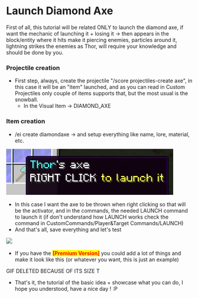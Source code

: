 # Launch Diamond Axe

First of all, this tutorial will be related ONLY to launch the diamond axe, if want the mechanic of launching it + losing it -> then appears in the block/entity where it hits make it piercing enemies, particles around it, lightning strikes the enemies as Thor, will require your knowledge and should be done by you.

### Projectile creation

* First step, always, create the projectile "/score projectiles-create axe", in this case it will be an "item" launched, and as you can read in Custom Projectiles only couple of items supports that, but the most usual is the snowball.
  * In the Visual Item -> DIAMOND\_AXE

### Item creation

* /ei create diamondaxe -> and setup everything like name, lore, material, etc.

![](<../../../.gitbook/assets/image (100).png>)

* In this case I want the axe to be thrown when right clicking so that will be the activator, and in the commands, the needed LAUNCH command to launch it (if don't understand how LAUNCH works check the command in CustomCommands/Player\&Target Commands/LAUNCH)
* And that's all, save everything and let's test

![](../../../.gitbook/assets/firstsnowball.gif)

* If you have the <mark style="color:red;">**\[Premium Version]**</mark> you could add a lot of things and make it look like this (or whatever you want, this is just an example)

GIF DELETED BECAUSE OF ITS SIZE T

* That's it, the tutorial of the basic idea + showcase what you can do, I hope you understood, have a nice day ! :P
